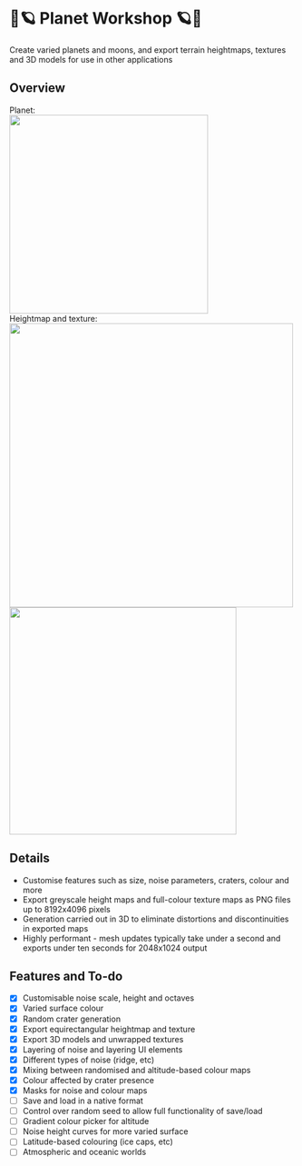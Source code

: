# :stars::ringed_planet: Planet Workshop :ringed_planet::stars:
Create varied planets and moons, and export terrain heightmaps, textures and 3D models for use in other applications

## Overview
Planet:<br>
<img src="https://github.com/carlpilot/Planet-Workshop/blob/main/Promotional/warpedworld.png" width=350><br>
Heightmap and texture:<br>
<img src="https://github.com/carlpilot/Planet-Workshop/blob/main/Promotional/warpedworld_height.png" width=500>
<img src="https://github.com/carlpilot/Planet-Workshop/blob/main/Promotional/warpedworld_texture.png" width=400>

## Details
- Customise features such as size, noise parameters, craters, colour and more
- Export greyscale height maps and full-colour texture maps as PNG files up to 8192x4096 pixels
- Generation carried out in 3D to eliminate distortions and discontinuities in exported maps
- Highly performant - mesh updates typically take under a second and exports under ten seconds for 2048x1024 output

## Features and To-do
- [x] Customisable noise scale, height and octaves
- [x] Varied surface colour
- [x] Random crater generation
- [x] Export equirectangular heightmap and texture
- [x] Export 3D models and unwrapped textures
- [x] Layering of noise and layering UI elements
- [x] Different types of noise (ridge, etc)
- [x] Mixing between randomised and altitude-based colour maps
- [x] Colour affected by crater presence
- [x] Masks for noise and colour maps
- [ ] Save and load in a native format
- [ ] Control over random seed to allow full functionality of save/load
- [ ] Gradient colour picker for altitude
- [ ] Noise height curves for more varied surface
- [ ] Latitude-based colouring (ice caps, etc)
- [ ] Atmospheric and oceanic worlds
